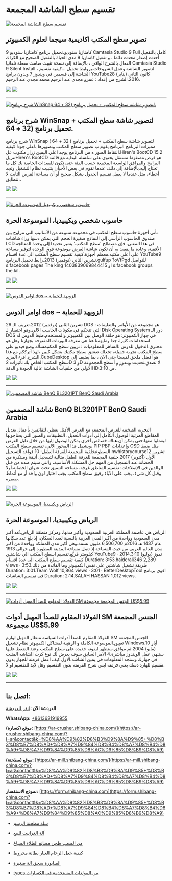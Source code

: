 # تقسيم سطح الشاشة المجمعة

<a href="https://swt.shibang-china.com/?l=ar&img&k=%D8%AA%D9%82%D8%B3%D9%8A%D9%85+%D8%B3%D8%B7%D8%AD+%D8%A7%D9%84%D8%B4%D8%A7%D8%B4%D8%A9+%D8%A7%D9%84%D9%85%D8%AC%D9%85%D8%B9%D8%A9" target="_blank">![تقسيم سطح الشاشة المجمعة](http://static.shibang-china.com/all-800x300/1478.jpg)</a>

## تصوير سطح المكتب اكاديمية سيجما لعلوم الكمبيوتر
كامتازيا ستوديو.تحميل برنامج كامتازيا ستوديو 9 Camtasia Studio 9 Full كامل بالتفعيل أحدث إصدار محدث دائما ، و تفعيل كامتازيا 9 مدى الحياة بالتفعيل الصحيح مع الكراك الفعال بالشرح الوافى ، بالإضافة إلى نسخة تثبيت صامت مفعلة تلقائيا Camtasia Studio 9 Silent Install ، لتصوير الشاشة وعمل الشروحات.بروابط تحميل …كيفية تقسيم الشاشة إلى قسمين في ويندوز 7 وبدون برامج YouTube28 كانون الثاني (يناير) 2016.الشرح من إعداد : عمرو مجدي عبد الرحيم محمد مجدي عبد الرحيم.


<a href="https://whatsapp.shibangsoft.com/WhatsApp.php" target="_blank" title="WhatsApp">![](http://static.shibang-china.com/icon/whatsapp.png)</a> <a href="https://swt.shibang-china.com/?l=ar&icon&k=%D8%AA%D9%82%D8%B3%D9%8A%D9%85+%D8%B3%D8%B7%D8%AD+%D8%A7%D9%84%D8%B4%D8%A7%D8%B4%D8%A9+%D8%A7%D9%84%D9%85%D8%AC%D9%85%D8%B9%D8%A9" target="_blank">![](http://static.shibang-china.com/icon/chat-ar.png)</a>

---

<a href="https://swt.shibang-china.com/?l=ar&img&k=%D8%AA%D9%82%D8%B3%D9%8A%D9%85+%D8%B3%D8%B7%D8%AD+%D8%A7%D9%84%D8%B4%D8%A7%D8%B4%D8%A9+%D8%A7%D9%84%D9%85%D8%AC%D9%85%D8%B9%D8%A9" target="_blank">![شرح برنامج WinSnap لتصوير شاشة سطح المكتب + تحميل برنامج (32 + 64.](http://static.shibang-china.com/all-800x300/1250.jpg)</a>

## شرح برنامج WinSnap لتصوير شاشة سطح المكتب + تحميل برنامج (32 + 64.
شرح برنامج WinSnap لتصوير شاشة سطح المكتب + تحميل برنامج ( 32 + 64 ) مميزات البرنامج البرنامج يقوم ب تصوير سطح المكتب وتصويرها باعلي جودا كيفية التقاط الصور ه من البرنامج يوجد اعلي اليمين زرار مكتوب عل.Hiren&#39;s BootCD 15.2 تنزيلHiren&#39;s BootCD هو قرص مضغوط مستقل يحتوي على سلسلة البداية مع قائمة البرامج والمرافق الواسعة المجمعة حسب الفئة حتى تكون للمعدات الخاصة بك كل ما تحتاج إليه.بالإضافة إلى ذلك، عندما تقوم في بعض الأحيان بتثبيت نظام التشغيل وتجد أخطاء، مثل عندما لا يعمل تقسيم الجدول بشكل صحيح أو أن مساحة القرص الثابت لا تتطابق،.


<a href="https://whatsapp.shibangsoft.com/WhatsApp.php" target="_blank" title="WhatsApp">![](http://static.shibang-china.com/icon/whatsapp.png)</a> <a href="https://swt.shibang-china.com/?l=ar&icon&k=%D8%AA%D9%82%D8%B3%D9%8A%D9%85+%D8%B3%D8%B7%D8%AD+%D8%A7%D9%84%D8%B4%D8%A7%D8%B4%D8%A9+%D8%A7%D9%84%D9%85%D8%AC%D9%85%D8%B9%D8%A9" target="_blank">![](http://static.shibang-china.com/icon/chat-ar.png)</a>

---

<a href="https://swt.shibang-china.com/?l=ar&img&k=%D8%AA%D9%82%D8%B3%D9%8A%D9%85+%D8%B3%D8%B7%D8%AD+%D8%A7%D9%84%D8%B4%D8%A7%D8%B4%D8%A9+%D8%A7%D9%84%D9%85%D8%AC%D9%85%D8%B9%D8%A9" target="_blank">![حاسوب شخصي ويكيبيديا، الموسوعة الحرة](http://static.shibang-china.com/all-800x300/841.jpg)</a>

## حاسوب شخصي ويكيبيديا، الموسوعة الحرة
تأتي أجهزة حاسوب سطح المكتب في مجموعة متنوعة من الأساليب التي تتراوح بين صندوق الحاسوب الرأسي إلى النماذج صغيرة الحجم التي يمكن دسها وراء شاشات LCD.في هذا المعنى، فإن مصطلح &#39;سطح المكتب&#39; يشير تحديدا إلى وحدة المعالجة الأفقية، وعادة ما يقصد به أن تكون شاشة العرض موضوعة فوق الوحدة لتوفير مساحة على أعلى مكتبه.معظم أجهزة.كيفية تقسيم سطح المكتب الى عدة اقسام YouTube9 تشرين الثاني (نوفمبر) 2013.رابط تحميل البرنامج.gulfup ?oVfPgd للتواصل s.facebook pages The king 1403839069844415 او s.facebook groups the.kiI.


<a href="https://whatsapp.shibangsoft.com/WhatsApp.php" target="_blank" title="WhatsApp">![](http://static.shibang-china.com/icon/whatsapp.png)</a> <a href="https://swt.shibang-china.com/?l=ar&icon&k=%D8%AA%D9%82%D8%B3%D9%8A%D9%85+%D8%B3%D8%B7%D8%AD+%D8%A7%D9%84%D8%B4%D8%A7%D8%B4%D8%A9+%D8%A7%D9%84%D9%85%D8%AC%D9%85%D8%B9%D8%A9" target="_blank">![](http://static.shibang-china.com/icon/chat-ar.png)</a>

---

<a href="https://swt.shibang-china.com/?l=ar&img&k=%D8%AA%D9%82%D8%B3%D9%8A%D9%85+%D8%B3%D8%B7%D8%AD+%D8%A7%D9%84%D8%B4%D8%A7%D8%B4%D8%A9+%D8%A7%D9%84%D9%85%D8%AC%D9%85%D8%B9%D8%A9" target="_blank">![اوامر الدوس dos ~ الزويهد للحماية](http://static.shibang-china.com/all-800x300/1155.jpg)</a>

## اوامر الدوس dos ~ الزويهد للحماية
29 تشرين الثاني (نوفمبر) 2012.تعريف الـ DOS : هو مجموعة من الأوامر والتعليمات التي تتحكم في مكونات الحاسب الآلي.وهو اختصار لـ Disk Operating System دور الـ DOS في جهاز الكمبيوتر: هو حلقة الوصل بين الكمبيوتر والمستخدم.طبعا الدوس له استخدامات كثيرة جدا ومايهمنا هنا هي معرفة البورتات المفتوحة بجهازنا وهل هو مخترق.الدخول للدوس :الساهر للمعلوميات : تزيين سطح المكتبمسألة وضع فيديو على سطح المكتب تجربة جميلة، تجعلك تعشق سطح مكتبك بشكل كبيير ،لهذ أترككم مع هذا الشرح.اقرء المزيد.CubeDesktop هو أفضل ملحق لفيستا حتى الآن ، بما يضيف إلى سطح المكتب الخاص بك تأثيرات 2D و 3D لا تصدق.تحديث ويندوز و أسطح.المجموعة الاولى من خلفيات الشاشة عالية الجودة و الدقةHD.3:10 ص.


<a href="https://whatsapp.shibangsoft.com/WhatsApp.php" target="_blank" title="WhatsApp">![](http://static.shibang-china.com/icon/whatsapp.png)</a> <a href="https://swt.shibang-china.com/?l=ar&icon&k=%D8%AA%D9%82%D8%B3%D9%8A%D9%85+%D8%B3%D8%B7%D8%AD+%D8%A7%D9%84%D8%B4%D8%A7%D8%B4%D8%A9+%D8%A7%D9%84%D9%85%D8%AC%D9%85%D8%B9%D8%A9" target="_blank">![](http://static.shibang-china.com/icon/chat-ar.png)</a>

---

<a href="https://swt.shibang-china.com/?l=ar&img&k=%D8%AA%D9%82%D8%B3%D9%8A%D9%85+%D8%B3%D8%B7%D8%AD+%D8%A7%D9%84%D8%B4%D8%A7%D8%B4%D8%A9+%D8%A7%D9%84%D9%85%D8%AC%D9%85%D8%B9%D8%A9" target="_blank">![شاشة المصممين BenQ BL3201PT BenQ Saudi Arabia](http://static.shibang-china.com/all-800x300/482.jpg)</a>

## شاشة المصممين BenQ BL3201PT BenQ Saudi Arabia
التجربة الضخمة للعرض المجمعة مع العرض الأمثل تعطي للقائمين بأعمال تعديل المقاطع المرئية الوصول الكامل إلى أدوات التعديل، التطبيقات والصور التي يحتاجونها ليعملوا معها.حتى يمكن أن.هناك خصائص أخرى يمكن الوصول إليها من خلال دليل العرض ويشمل هذا المحور الآلي، تقسيم سطح المكتب، PIP PBP وإعدادات OSD مثل ضبط السطوعخلفية المجمعة للغرفة الطفل: 10 قواعد التسجيل  nwhistorycourse12 تشرين الأول (أكتوبر) 2017.خلفية المجمعة للغرفة الطفل مثالية لتسجيل أنيقة ومبتكرة من الحضانة.عند التسجيل من المهم حل المشكلة الأساسية، والتي سيتم صده من قبل الوالدين في الإصلاحات: تقسيم المناطق غرفة، مساحة التنميق تحت عنوان الحضانة.أولا وقبل كل شيء، يجب على الآباء.رفيق سطح المكتب يجب اختيار لون واحد أو مع أنماط صغيرة.


<a href="https://whatsapp.shibangsoft.com/WhatsApp.php" target="_blank" title="WhatsApp">![](http://static.shibang-china.com/icon/whatsapp.png)</a> <a href="https://swt.shibang-china.com/?l=ar&icon&k=%D8%AA%D9%82%D8%B3%D9%8A%D9%85+%D8%B3%D8%B7%D8%AD+%D8%A7%D9%84%D8%B4%D8%A7%D8%B4%D8%A9+%D8%A7%D9%84%D9%85%D8%AC%D9%85%D8%B9%D8%A9" target="_blank">![](http://static.shibang-china.com/icon/chat-ar.png)</a>

---

<a href="https://swt.shibang-china.com/?l=ar&img&k=%D8%AA%D9%82%D8%B3%D9%8A%D9%85+%D8%B3%D8%B7%D8%AD+%D8%A7%D9%84%D8%B4%D8%A7%D8%B4%D8%A9+%D8%A7%D9%84%D9%85%D8%AC%D9%85%D8%B9%D8%A9" target="_blank">![الرياض ويكيبيديا، الموسوعة الحرة](http://static.shibang-china.com/all-800x300/1257.jpg)</a>

## الرياض ويكيبيديا، الموسوعة الحرة
الرياض هي عاصمة المملكة العربية السعودية وأكبر مدنها، ومركز منطقة الرياض.تُعد أكبر مدن السعودية وواحدة من أكبر المدن العربية بالنسبة لعدد السكان، إذ بلغ عدد سكانها عام 1437 هـ 2016م 6,506,700 مليون نسمة.وهي أكبر مدن المملكة وواحدة من أكبر مدن العالم العربي من حيث المساحة إذ تصل مساحة المدينة المطورة إلى حوالي 1913 كيلومتر مُربَّع.تقسيم اسطح المكتب الي شاشتين YouTube9 تموز (يوليو) 2014.3:10 &middot; كيفية تقسيم سطح المكتب الى عدة اقسام Duration: 3:53.haiderali346 2,289 views &middot; 3:53.طريقة تشغيل شاشتين على نفس الكمبيوتر وما الفائدة من ذلك Duration: 3:01.Team Wolf 10,864 views &middot; 3:01 &middot; BetterDesktopTool اقوى برنامج في تقسيم الشاشات Duration: 2:14.SALAH HASSAN 1,012 views.


<a href="https://whatsapp.shibangsoft.com/WhatsApp.php" target="_blank" title="WhatsApp">![](http://static.shibang-china.com/icon/whatsapp.png)</a> <a href="https://swt.shibang-china.com/?l=ar&icon&k=%D8%AA%D9%82%D8%B3%D9%8A%D9%85+%D8%B3%D8%B7%D8%AD+%D8%A7%D9%84%D8%B4%D8%A7%D8%B4%D8%A9+%D8%A7%D9%84%D9%85%D8%AC%D9%85%D8%B9%D8%A9" target="_blank">![](http://static.shibang-china.com/icon/chat-ar.png)</a>

---

<a href="https://swt.shibang-china.com/?l=ar&img&k=%D8%AA%D9%82%D8%B3%D9%8A%D9%85+%D8%B3%D8%B7%D8%AD+%D8%A7%D9%84%D8%B4%D8%A7%D8%B4%D8%A9+%D8%A7%D9%84%D9%85%D8%AC%D9%85%D8%B9%D8%A9" target="_blank">![الفولاذ المقاوم للصدأ المهبل أدوات SM الجنس المجمعة مجموعة US$5.99](http://static.shibang-china.com/all-800x300/868.jpg)</a>

## الفولاذ المقاوم للصدأ المهبل أدوات SM الجنس المجمعة مجموعة US$5.99
الفولاذ المقاوم للصدأ أدوات السياسة منظار المهبل لوازم SM الجنس المجمعة تعيين.الموسوعة الكاملة و الرهيبة لمشاكل الكمبيوتر نظام تشغيل Windows.10 أيار (مايو) 2004.ثم موافق.ستظهر ايقونه جديده على سطح المكتب وعند الضغط عليها ستنهي عمل الويندوز مباشرة.4 الامر السابق سوف يعرض لك نوع كرت الشاشه المثبت في جهازك وستجد المعلومات في يمين الشاشه.الاول كيف اعمل فرمته للجهاز بدون تقسيم للهارد دسك يعني فرمته ابس شرح الفرمته بدون التقسيم وهل لابد للتقسيم او لا.


<a href="https://whatsapp.shibangsoft.com/WhatsApp.php" target="_blank" title="WhatsApp">![](http://static.shibang-china.com/icon/whatsapp.png)</a> <a href="https://swt.shibang-china.com/?l=ar&icon&k=%D8%AA%D9%82%D8%B3%D9%8A%D9%85+%D8%B3%D8%B7%D8%AD+%D8%A7%D9%84%D8%B4%D8%A7%D8%B4%D8%A9+%D8%A7%D9%84%D9%85%D8%AC%D9%85%D8%B9%D8%A9" target="_blank">![](http://static.shibang-china.com/icon/chat-ar.png)</a>

---
## اتصل بنا:

**الدردشة الآن:** [انقر للدردشة](https://swt.shibang-china.com?l=ar&contact&k=%D8%AA%D9%82%D8%B3%D9%8A%D9%85+%D8%B3%D8%B7%D8%AD+%D8%A7%D9%84%D8%B4%D8%A7%D8%B4%D8%A9+%D8%A7%D9%84%D9%85%D8%AC%D9%85%D8%B9%D8%A9)

**WhatsApp:**  [+8613621919955](https://whatsapp.shibangsoft.com/WhatsApp.php)

**موقع (كسارة):** [https://ar-crusher.shibang-china.com/](https://ar-crusher.shibang-china.com/?l=ar&contact&k=%D8%AA%D9%82%D8%B3%D9%8A%D9%85+%D8%B3%D8%B7%D8%AD+%D8%A7%D9%84%D8%B4%D8%A7%D8%B4%D8%A9+%D8%A7%D9%84%D9%85%D8%AC%D9%85%D8%B9%D8%A9)

**موقع (مطحنة):** [https://ar-mill.shibang-china.com/](https://ar-mill.shibang-china.com/?l=ar&contact&k=%D8%AA%D9%82%D8%B3%D9%8A%D9%85+%D8%B3%D8%B7%D8%AD+%D8%A7%D9%84%D8%B4%D8%A7%D8%B4%D8%A9+%D8%A7%D9%84%D9%85%D8%AC%D9%85%D8%B9%D8%A9)

**نموذج الاستفسار:** [https://form.shibang-china.com](https://form.shibang-china.com?l=ar&contact&k=%D8%AA%D9%82%D8%B3%D9%8A%D9%85+%D8%B3%D8%B7%D8%AD+%D8%A7%D9%84%D8%B4%D8%A7%D8%B4%D8%A9+%D8%A7%D9%84%D9%85%D8%AC%D9%85%D8%B9%D8%A9)

* [سلة مطحنة الرسم](../27/%D8%B3%D9%84%D8%A9%20%D9%85%D8%B7%D8%AD%D9%86%D8%A9%20%D8%A7%D9%84%D8%B1%D8%B3%D9%85.md)

* [آلة الغرانيت للبيع](../27/%D8%A2%D9%84%D8%A9%20%D8%A7%D9%84%D8%BA%D8%B1%D8%A7%D9%86%D9%8A%D8%AA%20%D9%84%D9%84%D8%A8%D9%8A%D8%B9.md)

* [من الصعب طحن مصانع الطلاء الصباغ](../26/%D9%85%D9%86%20%D8%A7%D9%84%D8%B5%D8%B9%D8%A8%20%D8%B7%D8%AD%D9%86%20%D9%85%D8%B5%D8%A7%D9%86%D8%B9%20%D8%A7%D9%84%D8%B7%D9%84%D8%A7%D8%A1%20%D8%A7%D9%84%D8%B5%D8%A8%D8%A7%D8%BA.md)

* [كيفية جعل الرخام الغبار بطانة مخروط](../26/%D9%83%D9%8A%D9%81%D9%8A%D8%A9%20%D8%AC%D8%B9%D9%84%20%D8%A7%D9%84%D8%B1%D8%AE%D8%A7%D9%85%20%D8%A7%D9%84%D8%BA%D8%A8%D8%A7%D8%B1%20%D8%A8%D8%B7%D8%A7%D9%86%D8%A9%20%D9%85%D8%AE%D8%B1%D9%88%D8%B7.md)

* [الصابورة سحق آلة صغيرة](../30/%D8%A7%D9%84%D8%B5%D8%A7%D8%A8%D9%88%D8%B1%D8%A9%20%D8%B3%D8%AD%D9%82%20%D8%A2%D9%84%D8%A9%20%D8%B5%D8%BA%D9%8A%D8%B1%D8%A9.md)

* [tyoes من المولدات المستخدمة في الكسارات](../27/tyoes%20%D9%85%D9%86%20%D8%A7%D9%84%D9%85%D9%88%D9%84%D8%AF%D8%A7%D8%AA%20%D8%A7%D9%84%D9%85%D8%B3%D8%AA%D8%AE%D8%AF%D9%85%D8%A9%20%D9%81%D9%8A%20%D8%A7%D9%84%D9%83%D8%B3%D8%A7%D8%B1%D8%A7%D8%AA.md)